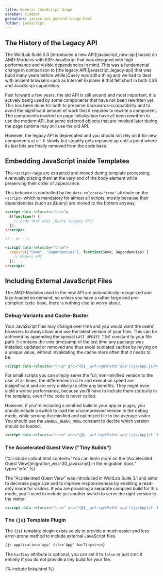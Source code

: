 ```yaml
---
title: General JavaScript Usage
sidebar: sidebar
permalink: javascript_general-usage.html
folder: javascript
---
```


## The History of the Legacy API

The WoltLab Suite 3.0 [introduced a new API][javascript_new-api] based on AMD-Modules
with ES5-JavaScript that was designed with high performance and visible dependencies
in mind. This was a fundamental change in comparison to [the legacy API][javascript_legacy-api]
that was build many years before while jQuery was still a thing and we had to deal
with ancient browsers such as Internet Explorer 9 that felt short in both CSS and
JavaScript capabilities.

Fast forward a few years, the old API is still around and most important, it is
actively being used by some components that have not been rewritten yet. This
has been done for both to preserve backwards-compatibility and to avoid the
significant amount of work that it requires to rewrite a component. The components
invoked on page initialization have all been rewritten to use the modern API, but
some deferred objects that are invoked later during the page runtime may still
use the old API.

However, the legacy API is deprecated and you should not rely on it for new
components at all. It slowly but steadily gets replaced up until a point where its
last bits are finally removed from the code base.

## Embedding JavaScript inside Templates

The `<script>`-tags are extracted and moved during template processing, eventually
placing them at the very end of the body element while preserving their order of
appearance.

This behavior is controlled by the `data-relocate="true"` attribute on the `<script>`
which is mandatory for almost all scripts, mostly because their dependencies (such
as jQuery) are moved to the bottom anyway.

```html
<script data-relocate="true">
  $(function() {
    // Code that uses jQuery (Legacy API)
  });
</script>

<!-- or -->

<script data-relocate="true">
  require(["Some", "Dependencies"], function(Some, Dependencies) {
    // Modern API
  });
</script>
```

## Including External JavaScript Files

The AMD-Modules used in the new API are automatically recognized and lazy-loaded
on demand, so unless you have a rather large and pre-compiled code-base, there
is nothing else to worry about.

### Debug-Variants and Cache-Buster

Your JavaScript files may change over time and you would want the users' browsers
to always load and use the latest version of your files. This can be achieved by
appending the special `LAST_UPDATE_TIME` constant to your file path. It contains
the unix timestamp of the last time any package was installed, updated or removed
and thus avoid outdated caches by relying on a unique value, without invalidating
the cache more often that it needs to be.

```html
<script data-relocate="true" src="{@$__wcf->getPath('app')}js/App.js?t={@LAST_UPDATE_TIME}"></script>
```

For small scripts you can simply serve the full, non-minified version to the user
at all times, the differences in size and execution speed are insignificant and
are very unlikely to offer any benefits. They might even yield a worse performance,
because you'll have to include them statically in the template, even if the code
is never called.

However, if you're including a minified build in your app or plugin, you should
include a switch to load the uncompressed version in the debug mode, while serving
the minified and optimized file to the average visitor. You should use the
`ENABLE_DEBUG_MODE` constant to decide which version should be loaded.

```html
<script data-relocate="true" src="{@$__wcf->getPath('app')}js/App{if !ENABLE_DEBUG_MODE}.min{/if}.js?t={@LAST_UPDATE_TIME}"></script>
```

### The Accelerated Guest View ("Tiny Builds")

{% include callout.html content="You can learn more on the [Accelerated Guest View][migration_wsc-30_javascript] in the migration docs." type="info" %}

The "Accelerated Guest View" was introduced in WoltLab Suite 3.1 and aims to
decrease page size and to improve responsiveness by enabling a read-only mode
for visitors. If you are providing a separate compiled build for this mode, you'll
need to include yet another switch to serve the right version to the visitor.

```html
<script data-relocate="true" src="{@$__wcf->getPath('app')}js/App{if !ENABLE_DEBUG_MODE}{if VISITOR_USE_TINY_BUILD}.tiny{/if}.min{/if}.js?t={@LAST_UPDATE_TIME}"></script>
```

### The `{js}` Template Plugin

The `{js}` template plugin exists solely to provide a much easier and less error-prone
method to include external JavaScript files.

```html
{js application='app' file='App' hasTiny=true}
```

The `hasTiny` attribute is optional, you can set it to `false` or just omit it
entirely if you do not provide a tiny build for your file.

{% include links.html %}
